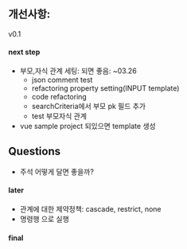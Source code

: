 
## 개선사항:
v0.1

#### next step
* 부모,자식 관계 세팅: 되면 좋음: ~03.26
  * json comment test 
  * refactoring property setting(INPUT template)
  * code refactoring
  * searchCriteria에서 부모 pk 필드 추가
  * test 부모자식 관계 
* vue sample project 되있으면 template 생성



## Questions
* 주석 어떻게 달면 좋을까? 

#### later
* 관계에 대한 제약정책: cascade, restrict, none
* 명령행 으로 실행


#### final

